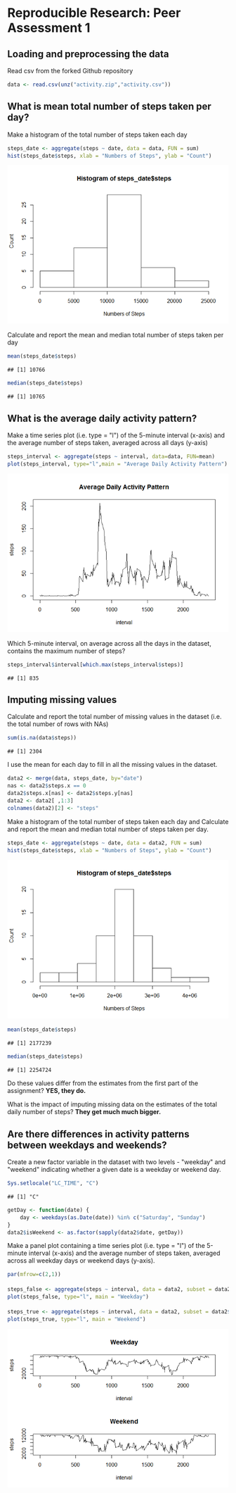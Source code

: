 # Reproducible Research: Peer Assessment 1


## Loading and preprocessing the data

Read csv from the forked Github repository


```r
data <- read.csv(unz("activity.zip","activity.csv"))
```

## What is mean total number of steps taken per day?

Make a histogram of the total number of steps taken each day

```r
steps_date <- aggregate(steps ~ date, data = data, FUN = sum)
hist(steps_date$steps, xlab = "Numbers of Steps", ylab = "Count")
```

![plot of chunk unnamed-chunk-2](./PA1_template_files/figure-html/unnamed-chunk-2.png) 

Calculate and report the mean and median total number of steps taken per day


```r
mean(steps_date$steps)
```

```
## [1] 10766
```

```r
median(steps_date$steps)
```

```
## [1] 10765
```

## What is the average daily activity pattern?

Make a time series plot (i.e. type = "l") of the 5-minute interval (x-axis) and the average number of steps taken, averaged across all days (y-axis)

```r
steps_interval <- aggregate(steps ~ interval, data=data, FUN=mean)
plot(steps_interval, type="l",main = "Average Daily Activity Pattern")
```

![plot of chunk unnamed-chunk-4](./PA1_template_files/figure-html/unnamed-chunk-4.png) 

Which 5-minute interval, on average across all the days in the dataset, contains the maximum number of steps?

```r
steps_interval$interval[which.max(steps_interval$steps)]
```

```
## [1] 835
```

## Imputing missing values

Calculate and report the total number of missing values in the dataset (i.e. the total number of rows with NAs)

```r
sum(is.na(data$steps))
```

```
## [1] 2304
```

I use the mean for each day to fill in all the missing values in the dataset.

```r
data2 <- merge(data, steps_date, by="date")
nas <- data2$steps.x == 0
data2$steps.x[nas] <- data2$steps.y[nas]
data2 <- data2[ ,1:3]
colnames(data2)[2] <- "steps"
```

Make a histogram of the total number of steps taken each day and Calculate and report the mean and median total number of steps taken per day.


```r
steps_date <- aggregate(steps ~ date, data = data2, FUN = sum)
hist(steps_date$steps, xlab = "Numbers of Steps", ylab = "Count")
```

![plot of chunk unnamed-chunk-8](./PA1_template_files/figure-html/unnamed-chunk-8.png) 

```r
mean(steps_date$steps)
```

```
## [1] 2177239
```

```r
median(steps_date$steps)
```

```
## [1] 2254724
```
Do these values differ from the estimates from the first part of the assignment? 
**YES, they do.**

What is the impact of imputing missing data on the estimates of the total daily number of steps? 
**They get much much bigger.**

## Are there differences in activity patterns between weekdays and weekends?

Create a new factor variable in the dataset with two levels - "weekday" and "weekend" indicating whether a given date is a weekday or weekend day.

```r
Sys.setlocale("LC_TIME", "C")
```

```
## [1] "C"
```

```r
getDay <- function(date) {
    day <- weekdays(as.Date(date)) %in% c("Saturday", "Sunday")
}
data2$isWeekend <- as.factor(sapply(data2$date, getDay))
```

Make a panel plot containing a time series plot (i.e. type = "l") of the 5-minute interval (x-axis) and the average number of steps taken, averaged across all weekday days or weekend days (y-axis).


```r
par(mfrow=c(2,1))

steps_false <- aggregate(steps ~ interval, data = data2, subset = data2$isWeekend==FALSE, FUN = mean)
plot(steps_false, type="l", main = "Weekday")

steps_true <- aggregate(steps ~ interval, data = data2, subset = data2$isWeekend==TRUE, FUN = mean)
plot(steps_true, type="l", main = "Weekend")
```

![plot of chunk unnamed-chunk-10](./PA1_template_files/figure-html/unnamed-chunk-10.png) 
